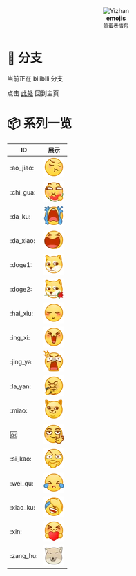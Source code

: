 <div align="center">
  <div>
    <img src="/static/img/nitwikit-banner.png" alt="Yizhan" />
  </div>
  <b>
    emojis
  </b>
  <div>
    <sup>笨蛋表情包</sup>
  </div>
</div>

# 📖 分支

当前正在 bilibili 分支

点击 [此处](https://github.com/postyizhan/emojis) 回到主页

# 📦 系列一览

|    ID     |                             展示                              |
| --------- | ------------------------------------------------------------- |
| :ao_jiao: | ![](emojis/resourcepack/emojis/textures/bilibili/ao_jiao.png) |
| :chi_gua: | ![](emojis/resourcepack/emojis/textures/bilibili/chi_gua.png) |
| :da_ku:   | ![](emojis/resourcepack/emojis/textures/bilibili/da_ku.png)   |
| :da_xiao: | ![](emojis/resourcepack/emojis/textures/bilibili/da_xiao.png) |
| :doge1:   | ![](emojis/resourcepack/emojis/textures/bilibili/doge1.png)   |
| :doge2:   | ![](emojis/resourcepack/emojis/textures/bilibili/doge2.png)   |
| :hai_xiu: | ![](emojis/resourcepack/emojis/textures/bilibili/hai_xiu.png) |
| :ing_xi:  | ![](emojis/resourcepack/emojis/textures/bilibili/jing_xi.png) |
| :jing_ya: | ![](emojis/resourcepack/emojis/textures/bilibili/jing_ya.png) |
| :la_yan:  | ![](emojis/resourcepack/emojis/textures/bilibili/la_yan.png)  |
| :miao:    | ![](emojis/resourcepack/emojis/textures/bilibili/miao.png)    |
| :ok:      | ![](emojis/resourcepack/emojis/textures/bilibili/ok.png)      |
| :si_kao:  | ![](emojis/resourcepack/emojis/textures/bilibili/si_kao.png)  |
| :wei_qu:  | ![](emojis/resourcepack/emojis/textures/bilibili/wei_qu.png)  |
| :xiao_ku: | ![](emojis/resourcepack/emojis/textures/bilibili/xiao_ku.png) |
| :xin:     | ![](emojis/resourcepack/emojis/textures/bilibili/xin.png)     |
| :zang_hu: | ![](emojis/resourcepack/emojis/textures/bilibili/zang_hu.png) |
